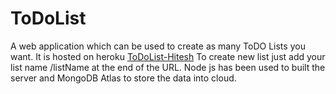 # ToDoList
A web application which can be used to create as many ToDO Lists you want. It is hosted on heroku [ToDoList-Hitesh](https://todolist-hitesh.herokuapp.com/) 
To create new list just add your list name /listName at the end of the URL. Node js has been used to built the server and MongoDB Atlas to store the data into cloud.
